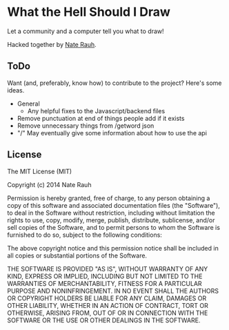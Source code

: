 # What the Hell Should I Draw

Let a community and a computer tell you what to draw!

Hacked together by [Nate Rauh](https://www.twitter.com/natethepirate).

## ToDo

Want (and, preferably, know how) to contribute to the project? Here's some ideas.

* General
	- Any helpful fixes to the Javascript/backend files
* Remove punctuation at end of things people add if it exists
* Remove unnecessary things from /getword json
* "/" May eventually give some information about how to use the api 

## License

The MIT License (MIT)

Copyright (c) 2014 Nate Rauh

Permission is hereby granted, free of charge, to any person obtaining a copy
of this software and associated documentation files (the "Software"), to deal
in the Software without restriction, including without limitation the rights
to use, copy, modify, merge, publish, distribute, sublicense, and/or sell
copies of the Software, and to permit persons to whom the Software is
furnished to do so, subject to the following conditions:

The above copyright notice and this permission notice shall be included in all
copies or substantial portions of the Software.

THE SOFTWARE IS PROVIDED "AS IS", WITHOUT WARRANTY OF ANY KIND, EXPRESS OR
IMPLIED, INCLUDING BUT NOT LIMITED TO THE WARRANTIES OF MERCHANTABILITY,
FITNESS FOR A PARTICULAR PURPOSE AND NONINFRINGEMENT. IN NO EVENT SHALL THE
AUTHORS OR COPYRIGHT HOLDERS BE LIABLE FOR ANY CLAIM, DAMAGES OR OTHER
LIABILITY, WHETHER IN AN ACTION OF CONTRACT, TORT OR OTHERWISE, ARISING FROM,
OUT OF OR IN CONNECTION WITH THE SOFTWARE OR THE USE OR OTHER DEALINGS IN THE
SOFTWARE.